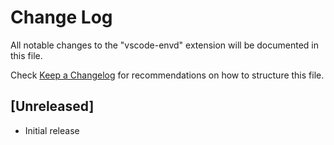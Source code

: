 # Change Log

All notable changes to the "vscode-envd" extension will be documented in this file.

Check [Keep a Changelog](http://keepachangelog.com/) for recommendations on how to structure this file.

## [Unreleased]

- Initial release